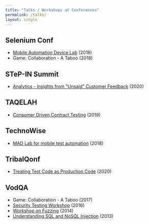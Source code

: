 ```yaml
---
title: "Talks / Workshops at Conferences"
permalink: /talks/
layout: single
---
```

## Selenium Conf
- [Mobile Automation Device Lab](https://www.youtube.com/watch?v=FY-5AXyQBl4&feature=youtu.be) (2018)
- Game: Collaboration - A Taboo (2018)

## STeP-IN Summit
- [Analytics - Insights from "Unsaid" Customer Feedback](https://www.youtube.com/watch?v=CCgJBDemNTA) (2020)

## TAQELAH
- [Consumer Driven Contract Testing](https://www.youtube.com/watch?v=CPwjGWRCZk0&ab_channel=Engineers.SG) (2019)

## TechnoWise
- [MAD Lab for mobile test automation](https://www.meetup.com/TechnoWise/events/250127214/) (2018)

## TribalQonf
- [Treating Test Code as Production Code](https://www.slideshare.net/lavanyam210/treating-test-code-as-production-code) (2020)

## VodQA
- Game: Collaboration - A Taboo (2017)
- [Security Testing Workshop](https://www.slideshare.net/lavanyam210/security-testing-operation-vijay) (2016)
- [Workshop on Fuzzing](https://github.com/bitweft/fuzzing) (2014)
- [Understanding SQL and NoSQL Injection](https://www.youtube.com/watch?v=Ufue1Y4JheM&feature=youtu.be&ab_channel=vodQA-aforumforsoftwaretestingenthusiasts) (2013)
